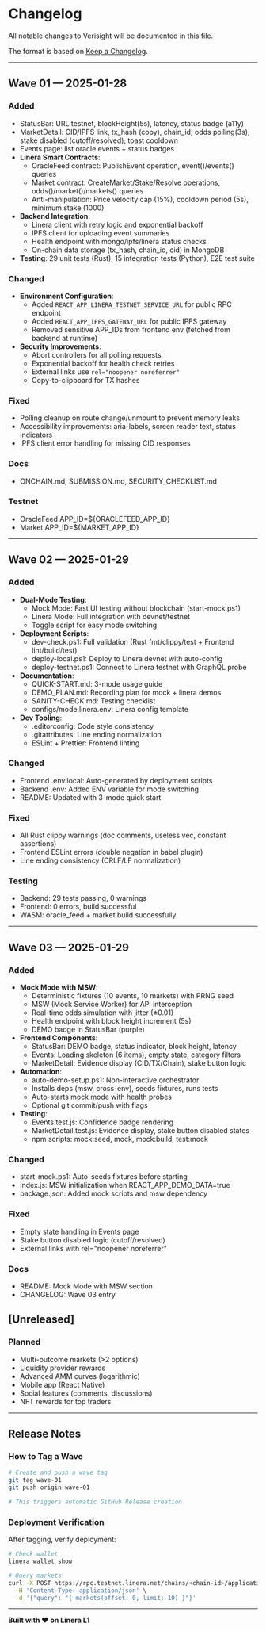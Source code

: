 # Changelog

All notable changes to Verisight will be documented in this file.

The format is based on [Keep a Changelog](https://keepachangelog.com/en/1.0.0/).

---

<!-- BEGIN KETTY:CHANGELOG WAVE01 v1 -->
## Wave 01 — 2025-01-28

### Added
- StatusBar: URL testnet, blockHeight(5s), latency, status badge (a11y)
- MarketDetail: CID/IPFS link, tx_hash (copy), chain_id; odds polling(3s); stake disabled (cutoff/resolved); toast cooldown
- Events page: list oracle events + status badges
- **Linera Smart Contracts**:
  - OracleFeed contract: PublishEvent operation, event()/events() queries
  - Market contract: CreateMarket/Stake/Resolve operations, odds()/market()/markets() queries
  - Anti-manipulation: Price velocity cap (15%), cooldown period (5s), minimum stake (1000)
- **Backend Integration**:
  - Linera client with retry logic and exponential backoff
  - IPFS client for uploading event summaries
  - Health endpoint with mongo/ipfs/linera status checks
  - On-chain data storage (tx_hash, chain_id, cid) in MongoDB
- **Testing**: 29 unit tests (Rust), 15 integration tests (Python), E2E test suite

### Changed
- **Environment Configuration**: 
  - Added `REACT_APP_LINERA_TESTNET_SERVICE_URL` for public RPC endpoint
  - Added `REACT_APP_IPFS_GATEWAY_URL` for public IPFS gateway
  - Removed sensitive APP_IDs from frontend env (fetched from backend at runtime)
- **Security Improvements**:
  - Abort controllers for all polling requests
  - Exponential backoff for health check retries
  - External links use `rel="noopener noreferrer"`
  - Copy-to-clipboard for TX hashes

### Fixed
- Polling cleanup on route change/unmount to prevent memory leaks
- Accessibility improvements: aria-labels, screen reader text, status indicators
- IPFS client error handling for missing CID responses

### Docs
- ONCHAIN.md, SUBMISSION.md, SECURITY_CHECKLIST.md

### Testnet
- OracleFeed APP_ID=${ORACLEFEED_APP_ID}
- Market APP_ID=${MARKET_APP_ID}
<!-- END KETTY:CHANGELOG WAVE01 v1 -->

---

## Wave 02 — 2025-01-29

### Added
- **Dual-Mode Testing**:
  - Mock Mode: Fast UI testing without blockchain (start-mock.ps1)
  - Linera Mode: Full integration with devnet/testnet
  - Toggle script for easy mode switching
- **Deployment Scripts**:
  - dev-check.ps1: Full validation (Rust fmt/clippy/test + Frontend lint/build/test)
  - deploy-local.ps1: Deploy to Linera devnet with auto-config
  - deploy-testnet.ps1: Connect to Linera testnet with GraphQL probe
- **Documentation**:
  - QUICK-START.md: 3-mode usage guide
  - DEMO_PLAN.md: Recording plan for mock + linera demos
  - SANITY-CHECK.md: Testing checklist
  - configs/mode.linera.env: Linera config template
- **Dev Tooling**:
  - .editorconfig: Code style consistency
  - .gitattributes: Line ending normalization
  - ESLint + Prettier: Frontend linting

### Changed
- Frontend .env.local: Auto-generated by deployment scripts
- Backend .env: Added ENV variable for mode switching
- README: Updated with 3-mode quick start

### Fixed
- All Rust clippy warnings (doc comments, useless vec, constant assertions)
- Frontend ESLint errors (double negation in babel plugin)
- Line ending consistency (CRLF/LF normalization)

### Testing
- Backend: 29 tests passing, 0 warnings
- Frontend: 0 errors, build successful
- WASM: oracle_feed + market build successfully

---

## Wave 03 — 2025-01-29

### Added
- **Mock Mode with MSW**:
  - Deterministic fixtures (10 events, 10 markets) with PRNG seed
  - MSW (Mock Service Worker) for API interception
  - Real-time odds simulation with jitter (±0.01)
  - Health endpoint with block height increment (5s)
  - DEMO badge in StatusBar (purple)
- **Frontend Components**:
  - StatusBar: DEMO badge, status indicator, block height, latency
  - Events: Loading skeleton (6 items), empty state, category filters
  - MarketDetail: Evidence display (CID/TX/Chain), stake button logic
- **Automation**:
  - auto-demo-setup.ps1: Non-interactive orchestrator
  - Installs deps (msw, cross-env), seeds fixtures, runs tests
  - Auto-starts mock mode with health probes
  - Optional git commit/push with flags
- **Testing**:
  - Events.test.js: Confidence badge rendering
  - MarketDetail.test.js: Evidence display, stake button disabled states
  - npm scripts: mock:seed, mock, mock:build, test:mock

### Changed
- start-mock.ps1: Auto-seeds fixtures before starting
- index.js: MSW initialization when REACT_APP_DEMO_DATA=true
- package.json: Added mock scripts and msw dependency

### Fixed
- Empty state handling in Events page
- Stake button disabled logic (cutoff/resolved)
- External links with rel="noopener noreferrer"

### Docs
- README: Mock Mode with MSW section
- CHANGELOG: Wave 03 entry

## [Unreleased]

### Planned
- Multi-outcome markets (>2 options)
- Liquidity provider rewards
- Advanced AMM curves (logarithmic)
- Mobile app (React Native)
- Social features (comments, discussions)
- NFT rewards for top traders

---

## Release Notes

### How to Tag a Wave

```bash
# Create and push a wave tag
git tag wave-01
git push origin wave-01

# This triggers automatic GitHub Release creation
```

### Deployment Verification

After tagging, verify deployment:

```bash
# Check wallet
linera wallet show

# Query markets
curl -X POST https://rpc.testnet.linera.net/chains/<chain-id>/applications/<market-app-id> \
  -H 'Content-Type: application/json' \
  -d '{"query": "{ markets(offset: 0, limit: 10) }"}'
```

---

**Built with ❤️ on Linera L1**
